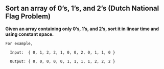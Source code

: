 ## Sort an array of 0’s, 1’s, and 2’s (Dutch National Flag Problem) ##

**Given an array containing only 0’s, 1’s, and 2’s, sort it in linear time and using constant space.**

    For example,

      Input:  { 0, 1, 2, 2, 1, 0, 0, 2, 0, 1, 1, 0 }

      Output: { 0, 0, 0, 0, 0, 1, 1, 1, 1, 2, 2, 2 }
